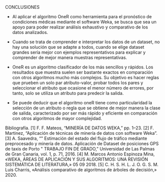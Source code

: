 CONCLUSIONES

- Al aplicar el algoritmo OneR como herramienta para el pronóstico de condiciones médicas mediante el software Weka, se busca que sea un apoyo para poder realizar análisis exhaustivo y comparativo de los datos analizados.

- Cuando se trata de comprender e interpretar los datos de un dataset, no hay una solución que se adapte a todos, cuando se elige dataset grandes sería mejor con ejemplos representativos para explicar y comprender de mejor manera muestras representativas. 

- OneR es un algoritmo clasificador de los más sencillos y rápidos. Los resultados que muestra suelen ser bastante exactos en comparación con otros algoritmos mucho más complejos. Su objetivo es hacer reglas que prueben un solo par atributo-valor, probar todos los pares y seleccionar el atributo que ocasione el menor número de errores, por tanto, solo se utiliza un atributo para predecir la salida.

- Se puede deducir que el algoritmo oneR tiene como particularidad la selección de un atributo o regla que se obtiene de mejor manera la clase de salida, caracterizado por ser más rápido y eficiente en comparación con otros algoritmos de mayor complejidad.

Bibliografía.
[1]        F. F. Mateos, “MINERÍA DE DATOS WEKA,” pp. 1–23.
[2]        F. Martinez, “Aplicación de técnicas de minería de datos con software Weka”.
[3]    	A. Saavedra, “" Estimación del estado del flujo de tráfico mediante preprocesado y minería de datos. Aplicación de Dataset de posiciones GPS de taxis de Porto " TRABAJO FIN DE GRADO,” Universidad de Las Palmas de Gran Canaria, vol. 1, p. 71, 2016.
[4] 	M. Marcos Antonio Espinoza Mina, «WEKA, ÁREAS DE APLICACIÓN Y SUS ALGORITMOS: UNA REVISIÓN SISTEMÁTICA DE LITERATURA,» 05 09 2018.
[5] 	C. H. S. H. L. J. O. G. S. M. Luis Charris, «Análisis comparativo de algoritmos de árboles de decisión,» 2020.


